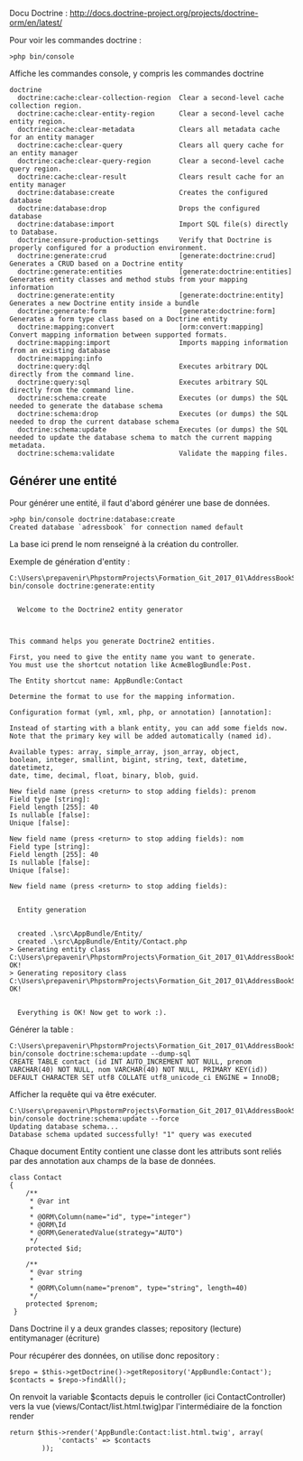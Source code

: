 

Docu Doctrine : http://docs.doctrine-project.org/projects/doctrine-orm/en/latest/

Pour voir les commandes doctrine :

    >php bin/console

Affiche les commandes console, y compris les commandes doctrine

    doctrine
      doctrine:cache:clear-collection-region  Clear a second-level cache collection region.
      doctrine:cache:clear-entity-region      Clear a second-level cache entity region.
      doctrine:cache:clear-metadata           Clears all metadata cache for an entity manager
      doctrine:cache:clear-query              Clears all query cache for an entity manager
      doctrine:cache:clear-query-region       Clear a second-level cache query region.
      doctrine:cache:clear-result             Clears result cache for an entity manager
      doctrine:database:create                Creates the configured database
      doctrine:database:drop                  Drops the configured database
      doctrine:database:import                Import SQL file(s) directly to Database.
      doctrine:ensure-production-settings     Verify that Doctrine is properly configured for a production environment.
      doctrine:generate:crud                  [generate:doctrine:crud] Generates a CRUD based on a Doctrine entity
      doctrine:generate:entities              [generate:doctrine:entities] Generates entity classes and method stubs from your mapping information
      doctrine:generate:entity                [generate:doctrine:entity] Generates a new Doctrine entity inside a bundle
      doctrine:generate:form                  [generate:doctrine:form] Generates a form type class based on a Doctrine entity
      doctrine:mapping:convert                [orm:convert:mapping] Convert mapping information between supported formats.
      doctrine:mapping:import                 Imports mapping information from an existing database
      doctrine:mapping:info
      doctrine:query:dql                      Executes arbitrary DQL directly from the command line.
      doctrine:query:sql                      Executes arbitrary SQL directly from the command line.
      doctrine:schema:create                  Executes (or dumps) the SQL needed to generate the database schema
      doctrine:schema:drop                    Executes (or dumps) the SQL needed to drop the current database schema
      doctrine:schema:update                  Executes (or dumps) the SQL needed to update the database schema to match the current mapping metadata.
      doctrine:schema:validate                Validate the mapping files.


Générer une entité
---

Pour générer une entité, il faut d'abord générer une base de données.

    >php bin/console doctrine:database:create
    Created database `adressbook` for connection named default
La base ici prend le nom renseigné à la création du controller.

Exemple de génération d'entity :

    C:\Users\prepavenir\PhpstormProjects\Formation_Git_2017_01\AddressBookSymfony>php bin/console doctrine:generate:entity
    
    
      Welcome to the Doctrine2 entity generator
    
    
    
    This command helps you generate Doctrine2 entities.
    
    First, you need to give the entity name you want to generate.
    You must use the shortcut notation like AcmeBlogBundle:Post.
    
    The Entity shortcut name: AppBundle:Contact
    
    Determine the format to use for the mapping information.
    
    Configuration format (yml, xml, php, or annotation) [annotation]:
    
    Instead of starting with a blank entity, you can add some fields now.
    Note that the primary key will be added automatically (named id).
    
    Available types: array, simple_array, json_array, object,
    boolean, integer, smallint, bigint, string, text, datetime, datetimetz,
    date, time, decimal, float, binary, blob, guid.
    
    New field name (press <return> to stop adding fields): prenom
    Field type [string]:
    Field length [255]: 40
    Is nullable [false]:
    Unique [false]:
    
    New field name (press <return> to stop adding fields): nom
    Field type [string]:
    Field length [255]: 40
    Is nullable [false]:
    Unique [false]:
    
    New field name (press <return> to stop adding fields):
    
    
      Entity generation
    
    
      created .\src\AppBundle/Entity/
      created .\src\AppBundle/Entity/Contact.php
    > Generating entity class C:\Users\prepavenir\PhpstormProjects\Formation_Git_2017_01\AddressBookSymfony\src\AppBundle\Entity\Contact.php: OK!
    > Generating repository class C:\Users\prepavenir\PhpstormProjects\Formation_Git_2017_01\AddressBookSymfony\src\AppBundle\Repository\ContactRepository.php: OK!
    
    
      Everything is OK! Now get to work :).



Générer la table :

    C:\Users\prepavenir\PhpstormProjects\Formation_Git_2017_01\AddressBookSymfony>php bin/console doctrine:schema:update --dump-sql
    CREATE TABLE contact (id INT AUTO_INCREMENT NOT NULL, prenom VARCHAR(40) NOT NULL, nom VARCHAR(40) NOT NULL, PRIMARY KEY(id)) DEFAULT CHARACTER SET utf8 COLLATE utf8_unicode_ci ENGINE = InnoDB;
Afficher la requête qui va être exécuter.

    C:\Users\prepavenir\PhpstormProjects\Formation_Git_2017_01\AddressBookSymfony>php bin/console doctrine:schema:update --force
    Updating database schema...
    Database schema updated successfully! "1" query was executed


Chaque document Entity contient une classe dont les attributs sont reliés par des annotation aux champs de la base de données.

    class Contact
    {
        /**
         * @var int
         *
         * @ORM\Column(name="id", type="integer")
         * @ORM\Id
         * @ORM\GeneratedValue(strategy="AUTO")
         */
        protected $id;
    
        /**
         * @var string
         *
         * @ORM\Column(name="prenom", type="string", length=40)
         */
        protected $prenom;
     }

Dans Doctrine il y a deux grandes classes; repository (lecture) entitymanager (écriture)

Pour récupérer des données, on utilise donc repository :

    $repo = $this->getDoctrine()->getRepository('AppBundle:Contact');
    $contacts = $repo->findAll();
    
On renvoit la variable $contacts depuis le controller (ici ContactController) vers la vue (views/Contact/list.html.twig)par l'intermédiaire de la fonction render

    return $this->render('AppBundle:Contact:list.html.twig', array(
                'contacts' => $contacts
            ));